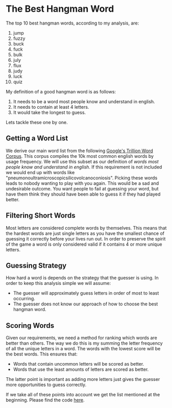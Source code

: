 # The Best Hangman Word 

The top 10 best hangman words, according to my analysis, are:

01. jump
02. fuzzy
03. buck
04. fuck
05. bulk
06. july
07. flux
08. judy
09. luck
10. quiz

My definition of a good hangman word is as follows:

01.  It needs to be a word most people know and understand in english.
02.  It needs to contain at least 4 letters.
03.  It would take the longest to guess.

Lets tackle these one by one.

## Getting a Word List

We derive our main word list from the following [Google's Trillion Word Corpus](https://books.google.com/ngrams/info). This corpus compiles the 10k most common english words by usage frequency. We will use this subset as our definition of _words most people know and understand in english_. If this requirement is not included we would end up with words like "pneumonoultramicroscopicsilicovolcanoconiosis". Picking these words leads to nobody wanting to play with you again. This would be a sad and undesirable outcome. You want people to fail at guessing your word, but have them think they should have been able to guess it if they had played better.

## Filtering Short Words

Most letters are considered complete words by themselves. This means that the hardest words are just single letters as you have the smallest chance of guessing it correctly before your lives run out. In order to preserve the spirit of the game a word is only considered valid if it contains 4 or more unique letters.

## Guessing Strategy

How hard a word is depends on the strategy that the guesser is using. In order to keep this analysis simple we will assume:
* The guesser will approximately guess letters in order of most to least occurring.
* The guesser does not know our approach of how to choose the best hangman word.

## Scoring Words 

Given our requirements, we need a method for ranking which words are better than others. The way we do this is my summing the letter frequency of all the unique letters in a word. The words with the lowest score will be the best words. This ensures that:
* Words that contain uncommon letters will be scored as better.
* Words that use the least amounts of letters are scored as better.

The latter point is important as adding more letters just gives the guesser more opportunities to guess correctly. 

If we take all of these points into account we get the list mentioned at the beginning. Please find the code [here](https://github.com/loicrw/Loic-Roldan-Waals/tree/create_pages/topics/best_hangman_word).